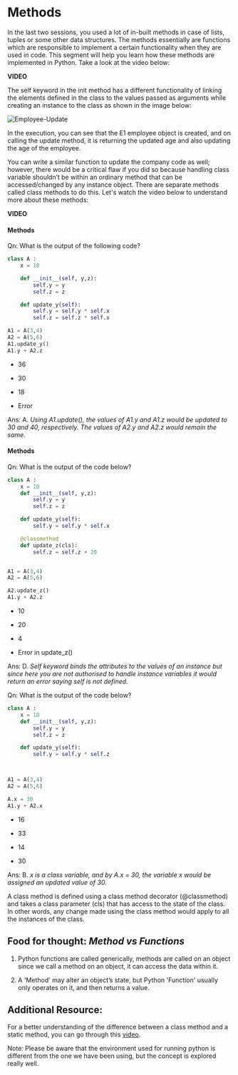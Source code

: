 # Methods

In the last two sessions, you used a lot of in-built methods in case of lists, tuples or some other data structures. The methods essentially are functions which are responsible to implement a certain functionality when they are used in code. This segment will help you learn how these methods are implemented in Python. Take a look at the video below:

**VIDEO**

The self keyword in the init method has a different functionality of linking the elements defined in the class to the values passed as arguments while creating an instance to the class as shown in the image below:

![Employee-Update](https://i.ibb.co/RSDkND8/Employee-Update.png)

In the execution, you can see that the E1 employee object is created, and on calling the update method, it is returning the updated age and also updating the age of the employee.

You can write a similar function to update the company code as well; however, there would be a critical flaw if you did so because handling class variable shouldn’t be within an ordinary method that can be accessed/changed by any instance object. There are separate methods called class methods to do this. Let's watch the video below to understand more about these methods:

**VIDEO**

#### Methods

Qn: What is the output of the following code?

```python
class A :
    x = 10

    def __init__(self, y,z):
        self.y = y
        self.z = z

    def update_y(self):
        self.y = self.y * self.x
        self.z = self.z * self.x

A1 = A(3,4)
A2 = A(5,6)
A1.update_y()
A1.y + A2.z
```

- 36

- 30

- 18

- Error

Ans: A. *Using A1.update(), the values of A1.y and A1.z would be updated to 30 and 40, respectively. The values of A2.y and A2.z would remain the same.*

#### Methods

Qn: What is the output of the code below?

```python
class A :
    x = 10
    def __init__(self, y,z):
        self.y = y
        self.z = z

    def update_y(self):
        self.y = self.y * self.x

    @classmethod
    def update_z(cls):
        self.z = self.z + 20


A1 = A(3,4)
A2 = A(5,6)

A2.update_z()
A1.y + A2.z
```

- 10

- 20

- 4

- Error in update_z()

Ans: D. *Self keyword binds the attributes to the values of an instance but since here you are not authorised to handle instance variables it would return an error saying self is not defined.*

Qn: What is the output of the code below?

```python
class A :
    x = 10
    def __init__(self, y,z):
        self.y = y
        self.z = z

    def update_y(self):
        self.y = self.y * self.z



A1 = A(3,4)
A2 = A(5,6)

A.x = 30
A1.y + A2.x
```

- 16

- 33

- 14

- 30

Ans: B. *x is a class variable, and by A.x = 30, the variable x would be assigned an updated value of 30.*

A class method is defined using a class method decorator (@classmethod) and takes a class parameter (cls) that has access to the state of the class. In other words, any change made using the class method would apply to all the instances of the class.

## Food for thought: *Method vs Functions*

1. Python functions are called generically, methods are called on an object since we call a method on an object, it can access the data within it.

2. A 'Method' may alter an object’s state, but Python 'Function' usually only operates on it, and then returns a value.

## **Additional Resource:**

For a better understanding of the difference between a class method and a static method, you can go through this [video](http://youtu.be/PNpt7cFjGsM).

Note: Please be aware that the environment used for running python is different from the one we have been using, but the concept is explored really well.
